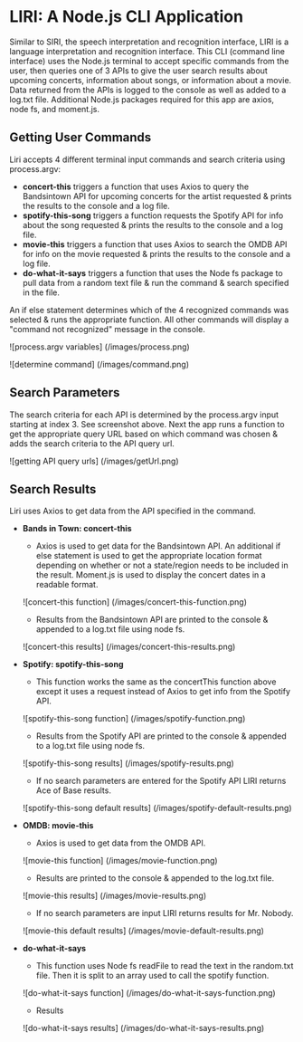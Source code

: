 # LIRI: A Node.js CLI Application
Similar to SIRI, the speech interpretation and recognition interface, LIRI is a language interpretation and recognition interface. This CLI (command line interface) uses the Node.js terminal to accept specific commands from the user, then queries one of 3 APIs to give the user search results about upcoming concerts, information about songs, or information about a movie. Data returned from the APIs is logged to the console as well as added to a log.txt file. Additional Node.js packages required for this app are axios, node fs, and moment.js.

## Getting User Commands
Liri accepts 4 different terminal input commands and search criteria using process.argv:
* **concert-this** triggers a function that uses Axios to query the Bandsintown API for upcoming concerts for the artist requested & prints the results to the console and a log file.
* **spotify-this-song** triggers a function requests the Spotify API for info about the song requested & prints the results to the console and a log file.
* **movie-this** triggers a function that uses Axios to search the OMDB API for info on the movie requested & prints the results to the console and a log file.
* **do-what-it-says** triggers a function that uses the Node fs package to pull data from a random text file & run the command & search specified in the file.

An if else statement determines which of the 4 recognized commands was selected & runs the appropriate function. All other commands will display a "command not recognized" message in the console.

![process.argv variables] (/images/process.png)

![determine command] (/images/command.png)

## Search Parameters
The search criteria for each API is determined by the process.argv input starting at index 3. See screenshot above. Next the app runs a function to get the appropriate query URL based on which command was chosen & adds the search criteria to the API query url.

![getting API query urls] (/images/getUrl.png)

## Search Results 
Liri uses Axios to get data from the API specified in the command.

* **Bands in Town: concert-this**
    * Axios is used to get data for the Bandsintown API. An additional if else statement is used to get the appropriate location format depending on whether or not a state/region needs to be included in the result. Moment.js is used to display the concert dates in a readable format.

    ![concert-this function] (/images/concert-this-function.png)

    * Results from the Bandsintown API are printed to the console & appended to a log.txt file using node fs.

    ![concert-this results] (/images/concert-this-results.png)
* **Spotify: spotify-this-song**
    * This function works the same as the concertThis function above except it uses a request instead of Axios to get info from the Spotify API.

    ![spotify-this-song function] (/images/spotify-function.png)

    * Results from the Spotify API are printed to the console & appended to a log.txt file using node fs.

    ![spotify-this-song results] (/images/spotify-results.png)

    * If no search parameters are entered for the Spotify API LIRI returns Ace of Base results.

    ![spotify-this-song default results] (/images/spotify-default-results.png)

* **OMDB: movie-this**
    * Axios is used to get data from the OMDB API.

    ![movie-this function] (/images/movie-function.png)

    * Results are printed to the console & appended to the log.txt file.

    ![movie-this results] (/images/movie-results.png)

    * If no search parameters are input LIRI returns results for Mr. Nobody.

    ![movie-this default results] (/images/movie-default-results.png)
* **do-what-it-says**
    * This function uses Node fs readFile to read the text in the random.txt file. Then it is split to an array used to call the spotify function.

    ![do-what-it-says function] (/images/do-what-it-says-function.png)

    * Results

    ![do-what-it-says results] (/images/do-what-it-says-results.png)


